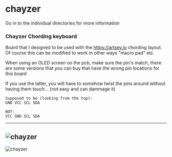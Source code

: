 # chayzer
Go in to the individual directories for more information

### Chayzer Chording keyboard

Board that I designed to be used with the https://artsey.io chording layout. Of course this can be modified to work in other ways "macro pad" etc.

When using an OLED screen on the pcb, make sure the pin's match, there are some versions that you can buy that have the wrong pin locations for this board

If you use the latter, you will have to somehow twist the pins around without having them touch... (not easy and can dammage it)
```
Supposed to be (looking from the top):
GND VCC SCL SDA

NOT:
VCC GND SCL SDA
```
---
![chayzer](https://radiohands.com/chayzer/chayzer_sch.jpg)
---
![chayzer](https://radiohands.com/chayzer/chayzer_ex.jpg)

